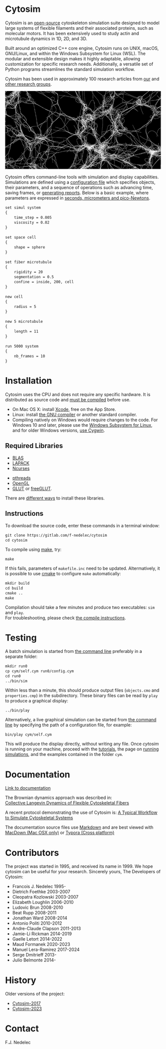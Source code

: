 # Cytosim

Cytosim is an [open-source](LICENSE.txt) cytoskeleton simulation suite designed to model large systems of flexible filaments and their associated proteins, such as molecular motors. It has been extensively used to study actin and microtubule dynamics in 1D, 2D, and 3D.

Built around an optimized C++ core engine, Cytosim runs on UNIX, macOS, GNU/Linux, and within the Windows Subsystem for Linux (WSL). The modular and extensible design makes it highly adaptable, allowing customization for specific research needs. Additionally, a versatile set of Python programs streamlines the standard simulation workflow.

Cytosim has been used in approximately 100 research articles from [our](doc/publications/index.md) and [other research groups](doc/publications/biblio.md).

![Cytosim](doc/data/cytosim.png)

Cytosim offers command-line tools with simulation and display capabilities. Simulations are defined using a [configuration file](doc/sim/config.md) which specifies objects, their parameters, and a sequence of operations such as advancing time, saving frames, or [generating reports](doc/sim/report.md). Below is a basic example, where parameters are expressed in [seconds, micrometers and pico-Newtons](doc/sim/units.md).

	set simul system
	{
	    time_step = 0.005
	    viscosity = 0.02
	}
	
	set space cell
	{
	    shape = sphere
	}
	
	set fiber microtubule
	{
	    rigidity = 20
	    segmentation = 0.5
	    confine = inside, 200, cell
	}
	    
	new cell
	{
	    radius = 5
	}
	
	new 5 microtubule
	{
	    length = 11
	}
	
	run 5000 system
	{
	    nb_frames = 10
	}

# Installation

Cytosim uses the CPU and does not require any specific hardware. It is distributed as source code and [must be compiled](doc/compile/index.md) before use. 

* On Mac OS X: install [Xcode](https://developer.apple.com/xcode), free on the App Store.
* Linux: install [the GNU compiler](https://gcc.gnu.org) or another standard compiler. 
* Compiling natively on Windows would require changes to the code. For Windows 10 and later, please use the [Windows Subsystem for Linux](doc/compile/wsl.md), and for older Windows versions, [use Cygwin](doc/compile/cygwin.md).

## Required Libraries

* [BLAS](http://netlib.org/blas)
* [LAPACK](http://netlib.org/lapack)
* [Ncurses](https://invisible-island.net/ncurses)
- [pthreads](http://en.wikipedia.org/wiki/POSIX_Threads)
- [OpenGL](http://www.opengl.org) 
- [GLUT](http://www.opengl.org/resources/libraries/glut) or [freeGLUT](http://freeglut.sourceforge.net).

There are [different ways](doc/compile/index.md) to install these libraries.

## Instructions

To download the source code, enter these commands in a terminal window:

	git clone https://gitlab.com/f-nedelec/cytosim
	cd cytosim
	
To compile using [make](https://www.gnu.org/software/make), try:
	
	make

If this fails, parameters of `makefile.inc` need to be updated.
Altermatively, it is possible to use [cmake](https://cmake.org) to configure `make` automatically:

	mkdir build
	cd build
	cmake ..
	make

Compilation should take a few minutes and produce two executables: `sim` and `play`.  
For troubleshooting, please check [the compile instructions](doc/compile/index.md).

# Testing

A batch simulation is started from [the command line](https://en.wikipedia.org/wiki/Command-line_interface) preferably in a separate folder:

	mkdir run0
	cp cym/self.cym run0/config.cym
	cd run0
	../bin/sim
	
Within less than a minute, this should produce output files (`objects.cmo` and `properties.cmp`) in the subdirectory. These binary files can be read by `play` to produce a graphical display:

	../bin/play

Alternatively, a live graphical simulation can be started from [the command line](https://en.wikipedia.org/wiki/Command-line_interface) by specifying the path of a configuration file, for example:

	bin/play cym/self.cym

This will produce the display directly, without writing any file.
Once *cytosim* is running on your machine, proceed with the [tutorials](doc/tutorials/index.md), the page on [running simulations](doc/main/runs.md), and the examples contained in the folder `cym`. 

# Documentation

[Link to documentation](doc/index.md)

The Brownian dynamics approach was described in:  
[Collective Langevin Dynamics of Flexible Cytoskeletal Fibers](http://iopscience.iop.org/article/10.1088/1367-2630/9/11/427/meta)

A recent protocol demonstrating the use of Cytosim is:
[A Typical Workflow to Simulate Cytoskeletal Systems](https://dx.doi.org/10.3791/64125)

The documentation source files use [Markdown](https://en.wikipedia.org/wiki/Markdown) and are best viewed with [MacDown (Mac OSX only)](https://macdown.uranusjr.com) or [Typora (Cross platform)](https://typora.io) 


# Contributors

 The project was started in 1995, and received its name in 1999.
 We hope cytosim can be useful for your research. 
 Sincerely yours, The Developers of Cytosim:

*  Francois J. Nedelec     1995-
*  Dietrich Foethke        2003-2007
*  Cleopatra Kozlowski     2003-2007
*  Elizabeth Loughlin      2006-2010
*  Ludovic Brun            2008-2010
*  Beat Rupp               2008-2011
*  Jonathan Ward           2008-2014
*  Antonio Politi          2010-2012
*  Andre-Claude Clapson    2011-2013
*  Jamie-Li Rickman        2014-2019
*  Gaelle Letort           2014-2022
*  Maud Formanek           2020-2023
*  Manuel Lera-Ramirez     2017-2024
*  Serge Dmitrieff         2013-
*  Julio Belmonte          2014-

# History

Older versions of the project:

* [Cytosim-2017](https://github.com/nedelec/cytosim-2017)
* [Cytosim-2023](https://gitlab.com/f-nedelec/cytosim-2023)

# Contact

F.J. Nedelec


